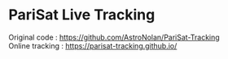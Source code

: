 # PariSat Live Tracking
Original code : https://github.com/AstroNolan/PariSat-Tracking  
Online tracking : https://parisat-tracking.github.io/
